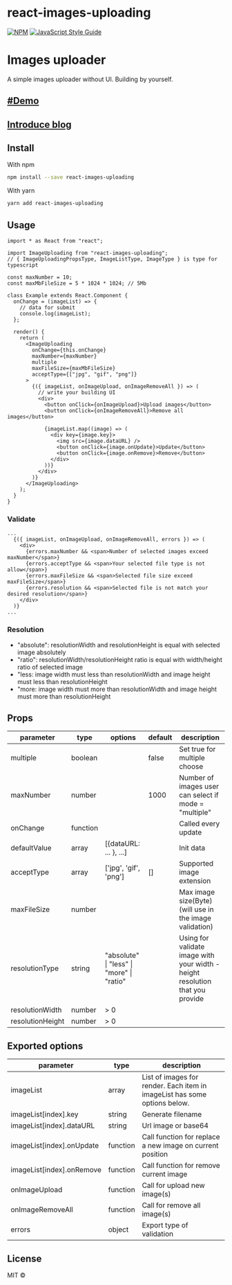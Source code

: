 # react-images-uploading

>

[![NPM](https://img.shields.io/npm/v/react-images-uploading.svg)](https://www.npmjs.com/package/react-images-uploading) [![JavaScript Style Guide](https://img.shields.io/badge/code_style-standard-brightgreen.svg)](https://standardjs.com)

# Images uploader

A simple images uploader without UI. Building by yourself.

## [#Demo](https://codesandbox.io/s/react-images-uploading-demo-u0khz)

## [Introduce blog](https://medium.com/@imvutoan/make-image-upload-in-react-easier-with-react-images-uploading-and-your-ui-983fed029ee2)

## Install

With npm

```bash
npm install --save react-images-uploading
```

With yarn

```bash
yarn add react-images-uploading
```

## Usage

```tsx
import * as React from "react";

import ImageUploading from "react-images-uploading";
// { ImageUploadingPropsType, ImageListType, ImageType } is type for typescript

const maxNumber = 10;
const maxMbFileSize = 5 * 1024 * 1024; // 5Mb

class Example extends React.Component {
  onChange = (imageList) => {
    // data for submit
    console.log(imageList);
  };

  render() {
    return (
      <ImageUploading
        onChange={this.onChange}
        maxNumber={maxNumber}
        multiple
        maxFileSize={maxMbFileSize}
        acceptType={["jpg", "gif", "png"]}
      >
        {({ imageList, onImageUpload, onImageRemoveAll }) => (
          // write your building UI
          <div>
            <button onClick={onImageUpload}>Upload images</button>
            <button onClick={onImageRemoveAll}>Remove all images</button>

            {imageList.map((image) => (
              <div key={image.key}>
                <img src={image.dataURL} />
                <button onClick={image.onUpdate}>Update</button>
                <button onClick={image.onRemove}>Remove</button>
              </div>
            ))}
          </div>
        )}
      </ImageUploading>
    );
  }
}
```

### Validate

```
...
  {({ imageList, onImageUpload, onImageRemoveAll, errors }) => (
    <div>
      {errors.maxNumber && <span>Number of selected images exceed maxNumber</span>}
      {errors.acceptType && <span>Your selected file type is not allow</span>}
      {errors.maxFileSize && <span>Selected file size exceed maxFileSize</span>}
      {errors.resolution && <span>Selected file is not match your desired resolution</span>}
    </div>
  )}
...
```

### Resolution

- "absolute": resolutionWidth and resolutionHeight is equal with selected image absolutely
- "ratio": resolutionWidth/resolutionHeight ratio is equal with width/height ratio of selected image
- "less: image width must less than resolutionWidth and image height must less than resolutionHeight
- "more: image width must more than resolutionWidth and image height must more than resolutionHeight

## Props

| parameter        | type     | options                                   | default | description                                                                    |
| ---------------- | -------- | ----------------------------------------- | ------- | ------------------------------------------------------------------------------ |
| multiple         | boolean  |                                           | false   | Set true for multiple choose                                                   |
| maxNumber        | number   |                                           | 1000    | Number of images user can select if mode = "multiple"                          |
| onChange         | function |                                           |         | Called every update                                                            |
| defaultValue     | array    | \[\{dataURL: \.\.\. \}, \.\.\.\]          |         | Init data                                                                      |
| acceptType       | array    | \['jpg', 'gif', 'png'\]                   | \[\]    | Supported image extension                                                      |
| maxFileSize      | number   |                                           |         | Max image size\(Byte\) \(will use in the image validation\)                    |
| resolutionType   | string   | "absolute" \| "less" \| "more" \| "ratio" |         | Using for validate image with your width \- height resolution that you provide |
| resolutionWidth  | number   | > 0                                       |         |                                                                                |
| resolutionHeight | number   | > 0                                       |         |                                                                                |

## Exported options

| parameter                 | type     | description                                                               |
| ------------------------- | -------- | ------------------------------------------------------------------------- |
| imageList                 | array    | List of images for render. Each item in imageList has some options below. |
| imageList[index].key      | string   | Generate filename                                                         |
| imageList[index].dataURL  | string   | Url image or base64                                                       |
| imageList[index].onUpdate | function | Call function for replace a new image on current position                 |
| imageList[index].onRemove | function | Call function for remove current image                                    |
| onImageUpload             | function | Call for upload new image(s)                                              |
| onImageRemoveAll          | function | Call for remove all image(s)                                              |
| errors                    | object   | Export type of validation                                                 |

## License

MIT © [](https://github.com/)
